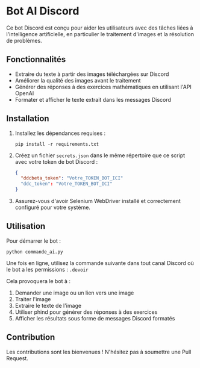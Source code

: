 # Bot AI Discord

Ce bot Discord est conçu pour aider les utilisateurs avec des tâches liées à l'intelligence artificielle, en particulier le traitement d'images et la résolution de problèmes.

## Fonctionnalités

- Extraire du texte à partir des images téléchargées sur Discord
- Améliorer la qualité des images avant le traitement
- Générer des réponses à des exercices mathématiques en utilisant l'API OpenAI
- Formater et afficher le texte extrait dans les messages Discord

## Installation

1. Installez les dépendances requises :
   ```
   pip install -r requirements.txt
   ```

2. Créez un fichier `secrets.json` dans le même répertoire que ce script avec votre token de bot Discord :
   ```json
   {
     "ddcbeta_token": "Votre_TOKEN_BOT_ICI"
     "ddc_token": "Votre_TOKEN_BOT_ICI"
   }
   ```

3. Assurez-vous d'avoir Selenium WebDriver installé et correctement configuré pour votre système.


## Utilisation

Pour démarrer le bot :
```
python commande_ai.py
```

Une fois en ligne, utilisez la commande suivante dans tout canal Discord où le bot a les permissions :
`.devoir`

Cela provoquera le bot à :
1. Demander une image ou un lien vers une image
2. Traiter l'image
3. Extraire le texte de l'image
4. Utiliser phind pour générer des réponses à des exercices
5. Afficher les résultats sous forme de messages Discord formatés

## Contribution

Les contributions sont les bienvenues ! N'hésitez pas à soumettre une Pull Request.
